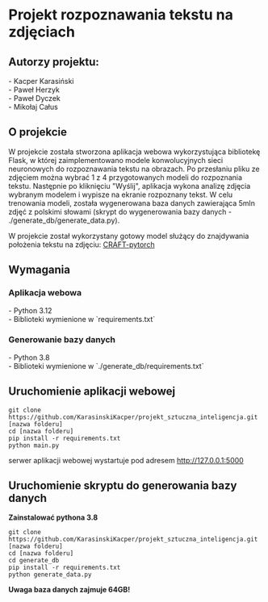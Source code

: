 # Projekt rozpoznawania tekstu na zdjęciach

<h2>Autorzy projektu:</h2>
- Kacper Karasiński<br>
- Paweł Herzyk<br>
- Paweł Dyczek<br>
- Mikołaj Całus<br>

<h2>O projekcie</h2>
W projekcie została stworzona aplikacja webowa wykorzystująca bibliotekę Flask, w której zaimplementowano modele konwolucyjnych sieci neuronowych do rozpoznawania tekstu na obrazach. Po przesłaniu pliku ze zdjęciem można wybrać 1 z 4 przygotowanych modeli do rozpoznania tekstu. Następnie po kliknięciu "Wyślij", aplikacja wykona analizę zdjęcia wybranym modelem i wypisze na ekranie rozpoznany tekst. W celu trenowania modeli, została wygenerowana baza danych zawierająca 5mln zdjęć z polskimi słowami (skrypt do wygenerowania bazy danych - ./generate_db/generate_data.py).

W projekcie został wykorzystany gotowy model służący do znajdywania położenia tekstu na zdjęciu: [CRAFT-pytorch](https://github.com/clovaai/CRAFT-pytorch)

<h2>Wymagania</h2>
<h3>Aplikacja webowa</h3>
- Python 3.12<br>
- Biblioteki wymienione w `requirements.txt`<br>

<h3>Generowanie bazy danych</h3>
- Python 3.8<br>
- Biblioteki wymienione w `./generate_db/requirements.txt`<br>

<h2>Uruchomienie aplikacji webowej</h2>

```
git clone https://github.com/KarasinskiKacper/projekt_sztuczna_inteligencja.git [nazwa folderu]
cd [nazwa folderu]
pip install -r requirements.txt
python main.py
```

serwer aplikacji webowej wystartuje pod adresem http://127.0.0.1:5000

<h2>Uruchomienie skryptu do generowania bazy danych</h2>
<b>Zainstalować pythona 3.8</b>

```
git clone https://github.com/KarasinskiKacper/projekt_sztuczna_inteligencja.git [nazwa folderu]
cd [nazwa folderu]
cd generate_db
pip install -r requirements.txt
python generate_data.py
```

<b>Uwaga baza danych zajmuje 64GB!</b>
